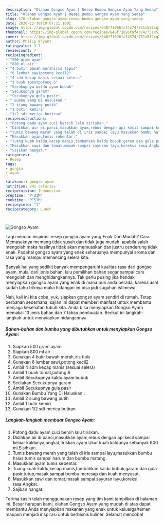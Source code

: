 ```yaml
---
description: "Olahan Gongso Ayam | Resep Bumbu Gongso Ayam Yang Sedap"
title: "Olahan Gongso Ayam | Resep Bumbu Gongso Ayam Yang Sedap"
slug: 176-olahan-gongso-ayam-resep-bumbu-gongso-ayam-yang-sedap
date: 2020-12-30T10:07:21.100Z
image: https://img-global.cpcdn.com/recipes/648f71096faf4374/751x532cq70/gongso-ayam-foto-resep-utama.jpg
thumbnail: https://img-global.cpcdn.com/recipes/648f71096faf4374/751x532cq70/gongso-ayam-foto-resep-utama.jpg
cover: https://img-global.cpcdn.com/recipes/648f71096faf4374/751x532cq70/gongso-ayam-foto-resep-utama.jpg
author: Philip Bryant
ratingvalue: 3.7
reviewcount: 7
recipeingredient:
- "500 gram ayam"
- "800 ml air"
- "4 butir bawah merahiris tipis"
- "6 lembar sawipotong kecil2"
- "4 sdm kecap manis sesuai selera"
- "1 buah tomatpotong 6"
- "Secukupnya kaldu ayam bubuk"
- "Secukupnya garam"
- "Secukupnya gula pasir"
- " Bumbu Yang Di Haluskan "
- "2 siung bawang putih"
- "1 butir kemiri"
- "1/2 sdt merica butiran"
recipeinstructions:
- "Potong dadu ayam,cuci bersih lalu tiriskan."
- "Didihkan air di panci,masukkan ayam,rebus dengan api kecil sampai keluar kaldunya,angkat,tiriskan ayam.Ukur kuah kaldunya sebanyak 600 ml.Sisihkan."
- "Tumis bawang merah yang telah di iris sampai layu,masukkan bumbu halus,tumis sampai harum dan bumbu matang."
- "Masukkan ayam,tumis sebentar."
- "Tuang kuah kaldu,kecap manis,tambahkan kaldu bubuk,garam dan gula pasir,tutup,masak sampai bumbu meresap dan kuah menyusut."
- "Masukkan sawi dan tomat,masak sampai sayuran layu,koreksi rasa.Angkat."
- "Sajikan hangat."
categories:
- Resep
tags:
- gongso
- ayam

katakunci: gongso ayam 
nutrition: 241 calories
recipecuisine: Indonesian
preptime: "PT21M"
cooktime: "PT57M"
recipeyield: "1"
recipecategory: Lunch

---
```



![Gongso Ayam](https://img-global.cpcdn.com/recipes/648f71096faf4374/751x532cq70/gongso-ayam-foto-resep-utama.jpg)

Lagi mencari inspirasi resep gongso ayam yang Enak Dan Mudah? Cara Memasaknya memang tidak susah dan tidak juga mudah. apabila salah mengolah maka hasilnya tidak akan memuaskan dan justru cenderung tidak enak. Padahal gongso ayam yang enak seharusnya mempunyai aroma dan rasa yang mampu memancing selera kita.



Banyak hal yang sedikit banyak mempengaruhi kualitas rasa dari gongso ayam, mulai dari jenis bahan, lalu pemilihan bahan segar sampai cara mengolah dan menghidangkannya. Tak perlu pusing jika hendak menyiapkan gongso ayam yang enak di mana pun anda berada, karena asal sudah tahu triknya maka hidangan ini bisa jadi suguhan istimewa.


Nah, kali ini kita coba, yuk, siapkan gongso ayam sendiri di rumah. Tetap berbahan sederhana, sajian ini dapat memberi manfaat untuk membantu menjaga kesehatan tubuh kita. Anda bisa menyiapkan Gongso Ayam memakai 13 jenis bahan dan 7 tahap pembuatan. Berikut ini langkah-langkah untuk menyiapkan hidangannya.

<!--inarticleads1-->

##### Bahan-bahan dan bumbu yang dibutuhkan untuk menyiapkan Gongso Ayam:

1. Siapkan 500 gram ayam
1. Siapkan 800 ml air
1. Gunakan 4 butir bawah merah,iris tipis
1. Gunakan 6 lembar sawi,potong kecil2
1. Ambil 4 sdm kecap manis (sesuai selera)
1. Ambil 1 buah tomat,potong 6
1. Ambil Secukupnya kaldu ayam bubuk
1. Sediakan Secukupnya garam
1. Ambil Secukupnya gula pasir
1. Gunakan  Bumbu Yang Di Haluskan :
1. Ambil 2 siung bawang putih
1. Ambil 1 butir kemiri
1. Gunakan 1/2 sdt merica butiran




<!--inarticleads2-->

##### Langkah-langkah membuat Gongso Ayam:

1. Potong dadu ayam,cuci bersih lalu tiriskan.
1. Didihkan air di panci,masukkan ayam,rebus dengan api kecil sampai keluar kaldunya,angkat,tiriskan ayam.Ukur kuah kaldunya sebanyak 600 ml.Sisihkan.
1. Tumis bawang merah yang telah di iris sampai layu,masukkan bumbu halus,tumis sampai harum dan bumbu matang.
1. Masukkan ayam,tumis sebentar.
1. Tuang kuah kaldu,kecap manis,tambahkan kaldu bubuk,garam dan gula pasir,tutup,masak sampai bumbu meresap dan kuah menyusut.
1. Masukkan sawi dan tomat,masak sampai sayuran layu,koreksi rasa.Angkat.
1. Sajikan hangat.




Terima kasih telah menggunakan resep yang tim kami tampilkan di halaman ini. Besar harapan kami, olahan Gongso Ayam yang mudah di atas dapat membantu Anda menyiapkan makanan yang enak untuk keluarga/teman maupun menjadi inspirasi untuk berbisnis kuliner. Selamat mencoba!
